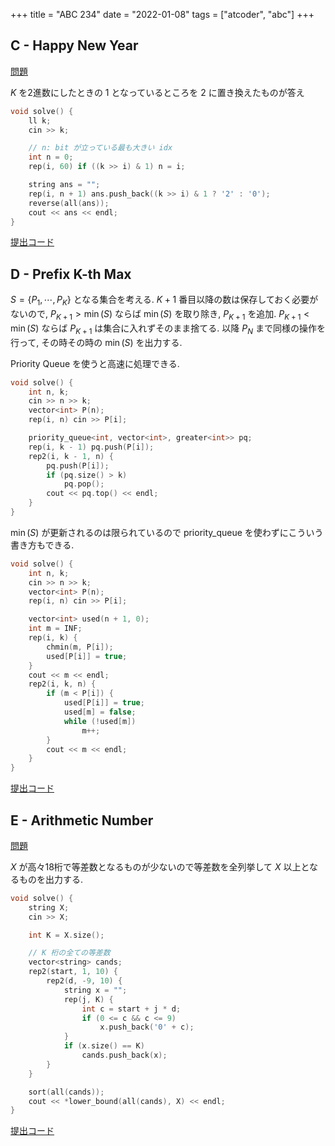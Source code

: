+++
title = "ABC 234"
date = "2022-01-08"
tags = ["atcoder", "abc"]
+++




## C - Happy New Year

[問題](https://atcoder.jp/contests/abc234/tasks/abc234_c)

$K$ を2進数にしたときの 1 となっているところを 2 に置き換えたものが答え

```cpp
void solve() {
    ll k;
    cin >> k;

    // n: bit が立っている最も大きい idx
    int n = 0;
    rep(i, 60) if ((k >> i) & 1) n = i;

    string ans = "";
    rep(i, n + 1) ans.push_back((k >> i) & 1 ? '2' : '0');
    reverse(all(ans));
    cout << ans << endl;
}
```

[提出コード](https://atcoder.jp/contests/abc234/submissions/28420503)

## D - Prefix K-th Max

$S = \{P_1, \cdots, P_K\}$ となる集合を考える.
$K+1$ 番目以降の数は保存しておく必要がないので, $P_{K+1} > \min(S)$ ならば $\min(S)$ を取り除き, $P_{K+1}$ を追加.
$P_{K+1} < \min(S)$ ならば $P_{K+1}$ は集合に入れずそのまま捨てる.
以降 $P_N$ まで同様の操作を行って, その時その時の $\min(S)$ を出力する.

Priority Queue を使うと高速に処理できる.

```cpp
void solve() {
    int n, k;
    cin >> n >> k;
    vector<int> P(n);
    rep(i, n) cin >> P[i];

    priority_queue<int, vector<int>, greater<int>> pq;
    rep(i, k - 1) pq.push(P[i]);
    rep2(i, k - 1, n) {
        pq.push(P[i]);
        if (pq.size() > k)
            pq.pop();
        cout << pq.top() << endl;
    }
}
```

$\min(S)$ が更新されるのは限られているので priority_queue を使わずにこういう書き方もできる.

```cpp
void solve() {
    int n, k;
    cin >> n >> k;
    vector<int> P(n);
    rep(i, n) cin >> P[i];

    vector<int> used(n + 1, 0);
    int m = INF;
    rep(i, k) {
        chmin(m, P[i]);
        used[P[i]] = true;
    }
    cout << m << endl;
    rep2(i, k, n) {
        if (m < P[i]) {
            used[P[i]] = true;
            used[m] = false;
            while (!used[m])
                m++;
        }
        cout << m << endl;
    }
}
```

[提出コード](https://atcoder.jp/contests/abc234/submissions/28420785)

## E - Arithmetic Number

[問題](https://atcoder.jp/contests/abc234/tasks/abc234_e)

$X$ が高々18桁で等差数となるものが少ないので等差数を全列挙して $X$ 以上となるものを出力する.

```cpp
void solve() {
    string X;
    cin >> X;

    int K = X.size();

    // K 桁の全ての等差数
    vector<string> cands;
    rep2(start, 1, 10) {
        rep2(d, -9, 10) {
            string x = "";
            rep(j, K) {
                int c = start + j * d;
                if (0 <= c && c <= 9)
                    x.push_back('0' + c);
            }
            if (x.size() == K)
                cands.push_back(x);
        }
    }

    sort(all(cands));
    cout << *lower_bound(all(cands), X) << endl;
}
```

[提出コード](https://atcoder.jp/contests/abc234/submissions/28421180)
